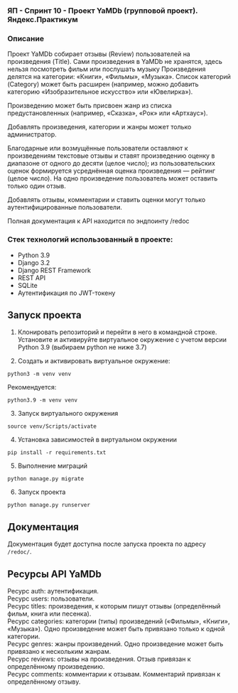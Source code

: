 ### ЯП - Спринт 10 - Проект YaMDb (групповой проект). Яндекс.Практикум
### Описание
Проект YaMDb собирает отзывы (Review) пользователей на произведения (Title).
Сами произведения в YaMDb не хранятся, здесь нельзя посмотреть фильм или послушать музыку
Произведения делятся на категории: «Книги», «Фильмы», «Музыка».
Список категорий (Category) может быть расширен (например, можно добавить категорию «Изобразительное искусство» или «Ювелирка»).

Произведению может быть присвоен жанр из списка предустановленных (например, «Сказка», «Рок» или «Артхаус»).

Добавлять произведения, категории и жанры может только администратор.

Благодарные или возмущённые пользователи оставляют к произведениям текстовые отзывы и ставят произведению оценку в диапазоне от одного до десяти (целое число); из пользовательских оценок формируется усреднённая оценка произведения — рейтинг (целое число). На одно произведение пользователь может оставить только один отзыв.

Добавлять отзывы, комментарии и ставить оценки могут только аутентифицированные пользователи.

Полная документация к API находится по эндпоинту /redoc

### Стек технологий использованный в проекте:
-   Python 3.9
-   Django 3.2
-   Django REST Framework
-   REST API
-   SQLite
-   Аутентификация по JWT-токену

## Запуск проекта
1. Клонировать репозиторий и перейти в него в командной строке.
Установите и активируйте виртуальное окружение c учетом версии Python 3.9 (выбираем python не ниже 3.7)

2. Cоздать и активировать виртуальное окружение:
```
python3 -m venv venv
```
Рекомендуется:
```
python3.9 -m venv venv
```
3. Запуск виртуального окружения
```
source venv/Scripts/activate
```
4. Установка зависимостей в виртуальном окружении
```
pip install -r requirements.txt
```

5. Выполнение миграций
```
python manage.py migrate
```

6. Запуск проекта
```
python manage.py runserver
```

## Документация
Документация будет доступна после запуска проекта по адресу `/redoc/`.

## Ресурсы API YaMDb
Ресурс auth: аутентификация.  
Ресурс users: пользователи.  
Ресурс titles: произведения, к которым пишут отзывы (определённый фильм, книга или песенка).  
Ресурс categories: категории (типы) произведений («Фильмы», «Книги», «Музыка»). Одно произведение может быть привязано только к одной категории.  
Ресурс genres: жанры произведений. Одно произведение может быть привязано к нескольким жанрам.  
Ресурс reviews: отзывы на произведения. Отзыв привязан к определённому произведению.  
Ресурс comments: комментарии к отзывам. Комментарий привязан к определённому отзыву.  